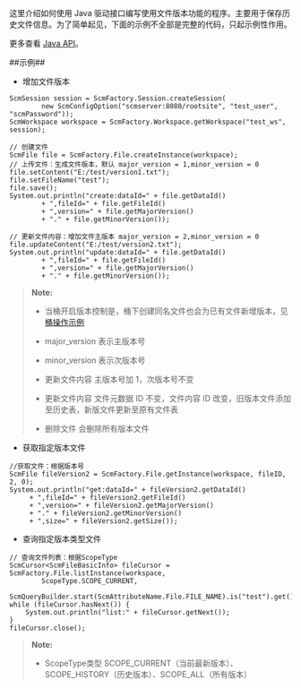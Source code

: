 这里介绍如何使用 Java 驱动接口编写使用文件版本功能的程序。主要用于保存历史文件信息。为了简单起见，下面的示例不全部是完整的代码，只起示例性作用。

更多查看 [Java API][java_api]。

##示例##
* 增加文件版本

```lang-javascript
ScmSession session = ScmFactory.Session.createSession(
        new ScmConfigOption("scmserver:8080/rootsite", "test_user", "scmPassword"));
ScmWorkspace workspace = ScmFactory.Workspace.getWorkspace("test_ws", session);

// 创建文件
ScmFile file = ScmFactory.File.createInstance(workspace);
// 上传文件：生成文件版本，默认 major_version = 1,minor_version = 0
file.setContent("E:/test/version1.txt");
file.setFileName("test");
file.save();
System.out.println("create:dataId=" + file.getDataId() 
        + ",fileId=" + file.getFileId()
        + ",version=" + file.getMajorVersion() 
        + "." + file.getMinorVersion());

// 更新文件内容：增加文件主版本 major_version = 2,minor_version = 0
file.updateContent("E:/test/version2.txt");
System.out.println("update:dataId=" + file.getDataId() 
        + ",fileId=" + file.getFileId()
        + ",version=" + file.getMajorVersion() 
        + "." + file.getMinorVersion());
```
>  **Note:**
>
>  * 当桶开启版本控制是，桶下创建同名文件也会为已有文件新增版本，见[桶操作示例][bucket_operation]
>
>  * major_version 表示主版本号
> 
>  * minor_version 表示次版本号 
> 
>  * 更新文件内容 主版本号加 1，次版本号不变
>  
>  * 更新文件内容 文件元数据 ID 不变，文件内容 ID 改变，旧版本文件添加至历史表，新版文件更新至原有文件表
> 
>  * 删除文件 会删除所有版本文件

* 获取指定版本文件

```lang-javascript
//获取文件：根据版本号
ScmFile fileVersion2 = ScmFactory.File.getInstance(workspace, fileID, 2, 0);
System.out.println("get:dataId=" + fileVersion2.getDataId()
     + ",fileId=" + fileVersion2.getFileId() 
     + ",version=" + fileVersion2.getMajorVersion() 
     + "." + fileVersion2.getMinorVersion() 
     + ",size=" + fileVersion2.getSize());
```

* 查询指定版本类型文件

```lang-javascript
// 查询文件列表：根据ScopeType
ScmCursor<ScmFileBasicInfo> fileCursor = ScmFactory.File.listInstance(workspace,
        ScopeType.SCOPE_CURRENT,
        ScmQueryBuilder.start(ScmAttributeName.File.FILE_NAME).is("test").get());
while (fileCursor.hasNext()) {
    System.out.println("list:" + fileCursor.getNext());
}
fileCursor.close();
```
>  **Note:**
>
>  * ScopeType类型 SCOPE_CURRENT（当前最新版本）、SCOPE_HISTORY（历史版本）、SCOPE_ALL（所有版本）


[java_api]:api/java/html/index.html
[bucket_operation]:Development/Java_Driver/bucket_operation.md




